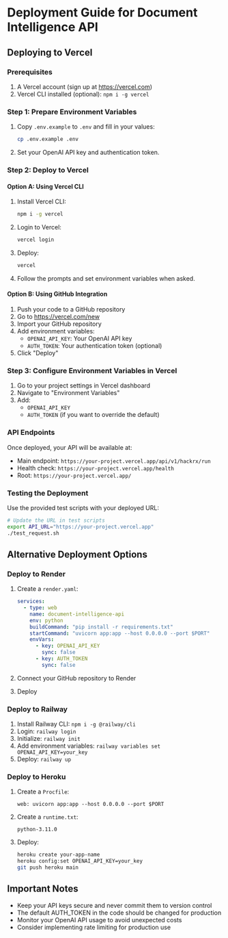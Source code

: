 # Deployment Guide for Document Intelligence API

## Deploying to Vercel

### Prerequisites
1. A Vercel account (sign up at https://vercel.com)
2. Vercel CLI installed (optional): `npm i -g vercel`

### Step 1: Prepare Environment Variables
1. Copy `.env.example` to `.env` and fill in your values:
   ```bash
   cp .env.example .env
   ```
2. Set your OpenAI API key and authentication token.

### Step 2: Deploy to Vercel

#### Option A: Using Vercel CLI
1. Install Vercel CLI:
   ```bash
   npm i -g vercel
   ```

2. Login to Vercel:
   ```bash
   vercel login
   ```

3. Deploy:
   ```bash
   vercel
   ```

4. Follow the prompts and set environment variables when asked.

#### Option B: Using GitHub Integration
1. Push your code to a GitHub repository
2. Go to https://vercel.com/new
3. Import your GitHub repository
4. Add environment variables:
   - `OPENAI_API_KEY`: Your OpenAI API key
   - `AUTH_TOKEN`: Your authentication token (optional)
5. Click "Deploy"

### Step 3: Configure Environment Variables in Vercel
1. Go to your project settings in Vercel dashboard
2. Navigate to "Environment Variables"
3. Add:
   - `OPENAI_API_KEY`
   - `AUTH_TOKEN` (if you want to override the default)

### API Endpoints
Once deployed, your API will be available at:
- Main endpoint: `https://your-project.vercel.app/api/v1/hackrx/run`
- Health check: `https://your-project.vercel.app/health`
- Root: `https://your-project.vercel.app/`

### Testing the Deployment
Use the provided test scripts with your deployed URL:
```bash
# Update the URL in test scripts
export API_URL="https://your-project.vercel.app"
./test_request.sh
```

## Alternative Deployment Options

### Deploy to Render
1. Create a `render.yaml`:
   ```yaml
   services:
     - type: web
       name: document-intelligence-api
       env: python
       buildCommand: "pip install -r requirements.txt"
       startCommand: "uvicorn app:app --host 0.0.0.0 --port $PORT"
       envVars:
         - key: OPENAI_API_KEY
           sync: false
         - key: AUTH_TOKEN
           sync: false
   ```

2. Connect your GitHub repository to Render
3. Deploy

### Deploy to Railway
1. Install Railway CLI: `npm i -g @railway/cli`
2. Login: `railway login`
3. Initialize: `railway init`
4. Add environment variables: `railway variables set OPENAI_API_KEY=your_key`
5. Deploy: `railway up`

### Deploy to Heroku
1. Create a `Procfile`:
   ```
   web: uvicorn app:app --host 0.0.0.0 --port $PORT
   ```

2. Create a `runtime.txt`:
   ```
   python-3.11.0
   ```

3. Deploy:
   ```bash
   heroku create your-app-name
   heroku config:set OPENAI_API_KEY=your_key
   git push heroku main
   ```

## Important Notes
- Keep your API keys secure and never commit them to version control
- The default AUTH_TOKEN in the code should be changed for production
- Monitor your OpenAI API usage to avoid unexpected costs
- Consider implementing rate limiting for production use